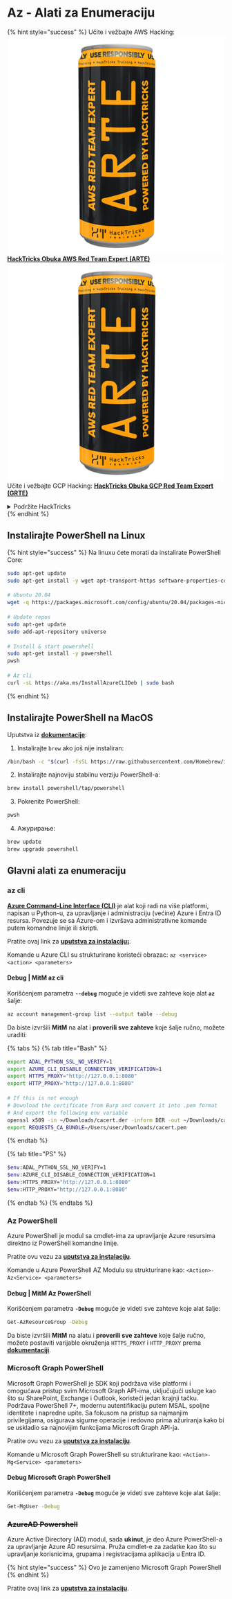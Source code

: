 # Az - Alati za Enumeraciju

{% hint style="success" %}
Učite i vežbajte AWS Hacking:<img src="../../.gitbook/assets/image (1) (1) (1).png" alt="" data-size="line">[**HackTricks Obuka AWS Red Team Expert (ARTE)**](https://training.hacktricks.xyz/courses/arte)<img src="../../.gitbook/assets/image (1) (1) (1).png" alt="" data-size="line">\
Učite i vežbajte GCP Hacking: <img src="../../.gitbook/assets/image (2).png" alt="" data-size="line">[**HackTricks Obuka GCP Red Team Expert (GRTE)**<img src="../../.gitbook/assets/image (2).png" alt="" data-size="line">](https://training.hacktricks.xyz/courses/grte)

<details>

<summary>Podržite HackTricks</summary>

* Proverite [**planove pretplate**](https://github.com/sponsors/carlospolop)!
* **Pridružite se** 💬 [**Discord grupi**](https://discord.gg/hRep4RUj7f) ili [**telegram grupi**](https://t.me/peass) ili **pratite** nas na **Twitteru** 🐦 [**@hacktricks\_live**](https://twitter.com/hacktricks_live)**.**
* **Podelite hakerske trikove slanjem PR-ova na** [**HackTricks**](https://github.com/carlospolop/hacktricks) i [**HackTricks Cloud**](https://github.com/carlospolop/hacktricks-cloud) github repozitorijume.

</details>
{% endhint %}

## Instalirajte PowerShell na Linux

{% hint style="success" %}
Na linuxu ćete morati da instalirate PowerShell Core:
```bash
sudo apt-get update
sudo apt-get install -y wget apt-transport-https software-properties-common

# Ubuntu 20.04
wget -q https://packages.microsoft.com/config/ubuntu/20.04/packages-microsoft-prod.deb

# Update repos
sudo apt-get update
sudo add-apt-repository universe

# Install & start powershell
sudo apt-get install -y powershell
pwsh

# Az cli
curl -sL https://aka.ms/InstallAzureCLIDeb | sudo bash
```
{% endhint %}

## Instalirajte PowerShell na MacOS

Uputstva iz [**dokumentacije**](https://learn.microsoft.com/en-us/powershell/scripting/install/installing-powershell-on-macos?view=powershell-7.4):

1. Instalirajte `brew` ako još nije instaliran:
```bash
/bin/bash -c "$(curl -fsSL https://raw.githubusercontent.com/Homebrew/install/HEAD/install.sh)"
```
2. Instalirajte najnoviju stabilnu verziju PowerShell-a:
```sh
brew install powershell/tap/powershell
```
3. Pokrenite PowerShell:
```sh
pwsh
```
4. Ажурирање:
```sh
brew update
brew upgrade powershell
```
## Glavni alati za enumeraciju

### az cli

[**Azure Command-Line Interface (CLI)**](https://learn.microsoft.com/en-us/cli/azure/install-azure-cli) je alat koji radi na više platformi, napisan u Python-u, za upravljanje i administraciju (većine) Azure i Entra ID resursa. Povezuje se sa Azure-om i izvršava administrativne komande putem komandne linije ili skripti.

Pratite ovaj link za [**uputstva za instalaciju¡**](https://learn.microsoft.com/en-us/cli/azure/install-azure-cli#install).

Komande u Azure CLI su strukturirane koristeći obrazac: `az <service> <action> <parameters>`

#### Debug | MitM az cli

Korišćenjem parametra **`--debug`** moguće je videti sve zahteve koje alat **`az`** šalje:
```bash
az account management-group list --output table --debug
```
Da biste izvršili **MitM** na alat i **proverili sve zahteve** koje šalje ručno, možete uraditi:

{% tabs %}
{% tab title="Bash" %}
```bash
export ADAL_PYTHON_SSL_NO_VERIFY=1
export AZURE_CLI_DISABLE_CONNECTION_VERIFICATION=1
export HTTPS_PROXY="http://127.0.0.1:8080"
export HTTP_PROXY="http://127.0.0.1:8080"

# If this is not enough
# Download the certificate from Burp and convert it into .pem format
# And export the following env variable
openssl x509 -in ~/Downloads/cacert.der -inform DER -out ~/Downloads/cacert.pem -outform PEM
export REQUESTS_CA_BUNDLE=/Users/user/Downloads/cacert.pem
```
{% endtab %}

{% tab title="PS" %}
```bash
$env:ADAL_PYTHON_SSL_NO_VERIFY=1
$env:AZURE_CLI_DISABLE_CONNECTION_VERIFICATION=1
$env:HTTPS_PROXY="http://127.0.0.1:8080"
$env:HTTP_PROXY="http://127.0.0.1:8080"
```
{% endtab %}
{% endtabs %}

### Az PowerShell

Azure PowerShell je modul sa cmdlet-ima za upravljanje Azure resursima direktno iz PowerShell komandne linije.

Pratite ovu vezu za [**uputstva za instalaciju**](https://learn.microsoft.com/en-us/powershell/azure/install-azure-powershell).

Komande u Azure PowerShell AZ Modulu su strukturirane kao: `<Action>-Az<Service> <parameters>`

#### Debug | MitM Az PowerShell

Korišćenjem parametra **`-Debug`** moguće je videti sve zahteve koje alat šalje:
```bash
Get-AzResourceGroup -Debug
```
Da biste izvršili **MitM** na alatu i **proverili sve zahteve** koje šalje ručno, možete postaviti varijable okruženja `HTTPS_PROXY` i `HTTP_PROXY` prema [**dokumentaciji**](https://learn.microsoft.com/en-us/powershell/azure/az-powershell-proxy).

### Microsoft Graph PowerShell

Microsoft Graph PowerShell je SDK koji podržava više platformi i omogućava pristup svim Microsoft Graph API-ima, uključujući usluge kao što su SharePoint, Exchange i Outlook, koristeći jedan krajnji tačku. Podržava PowerShell 7+, modernu autentifikaciju putem MSAL, spoljne identitete i napredne upite. Sa fokusom na pristup sa najmanjim privilegijama, osigurava sigurne operacije i redovno prima ažuriranja kako bi se uskladio sa najnovijim funkcijama Microsoft Graph API-ja.

Pratite ovu vezu za [**uputstva za instalaciju**](https://learn.microsoft.com/en-us/powershell/microsoftgraph/installation).

Komande u Microsoft Graph PowerShell su strukturirane kao: `<Action>-Mg<Service> <parameters>`

#### Debug Microsoft Graph PowerShell

Korišćenjem parametra **`-Debug`** moguće je videti sve zahteve koje alat šalje:
```bash
Get-MgUser -Debug
```
### ~~**AzureAD Powershell**~~

Azure Active Directory (AD) modul, sada **ukinut**, je deo Azure PowerShell-a za upravljanje Azure AD resursima. Pruža cmdlet-e za zadatke kao što su upravljanje korisnicima, grupama i registracijama aplikacija u Entra ID.

{% hint style="success" %}
Ovo je zamenjeno Microsoft Graph PowerShell
{% endhint %}

Pratite ovaj link za [**uputstva za instalaciju**](https://www.powershellgallery.com/packages/AzureAD).
